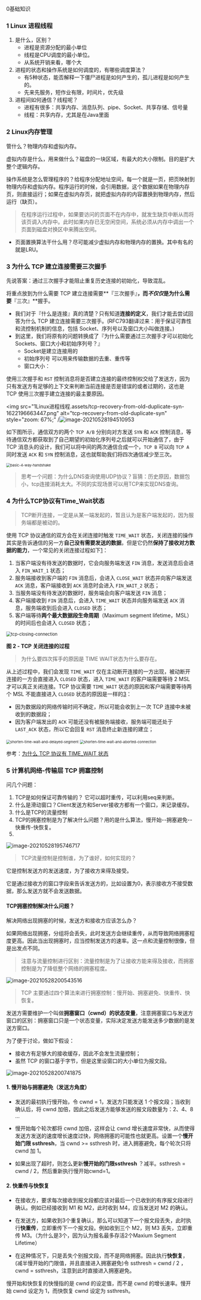 0基础知识

### 1 Linux 进程线程

1. 是什么，区别？
   - 进程是资源分配的最小单位
   - 线程是CPU调度的最小单位。
   - 从系统开销来看，哪个大
2. 进程的状态和操作系统是如何调度的，有哪些调度算法？
   - 有5种状态，能否解释一下僵尸进程是如何产生的，孤儿进程是如何产生的。
   - 先来先服务，短作业有限，时间片，优先级
3. 进程间如何通信？线程呢？
   - 进程有很多：共享内存、消息队列、pipe、Socket、共享存储、信号量
   - 线程：共享内存，尤其是在Java里面

### 2 Linux内存管理

管什么？物理内存和虚拟内存。

虚拟内存是什么，用来做什么？磁盘的一块区域，有最大的大小限制。目的是扩大整个逻辑内存。

操作系统是怎么管理程序的？给程序分配地址空间，每一个就是一页，把页映射到物理内存和虚拟内存。程序运行的时候，会引用数据，这个数据如果在物理内存页，则直接运行；如果在虚拟内存页，就把虚拟内存的内容置换到物理内存，然后运行（缺页）。

> 在程序运行过程中，如果要访问的页面不在内存中，就发生缺页中断从而将该页调入内存中。此时如果内存已无空闲空间，系统必须从内存中调出一个页面到磁盘对换区中来腾出空间。

- 页面置换算法干什么用？尽可能减少虚拟内存和物理内存的置换。其中有名的就是LRU。



### 3 为什么 TCP 建立连接需要三次握手

先说答案：通过三次握手才能阻止重复历史连接的初始化，导致混乱。

将重点放到为什么需要 TCP 建立连接需要**『三次握手』**，而*不仅仅*是为什么需要**『三次』**握手。

- 我们对于『什么是连接』真的清楚？只有知道**连接的定义**，我们才能去尝试回答为什么 TCP 建立连接需要三次握手。(RFC793翻译过来：用于保证可靠性和流控制机制的信息，包括 Socket、序列号以及窗口大小叫做连接。)
- 到这里，我们将原有的问题转换成了『为什么需要通过三次握手才可以初始化 Sockets、窗口大小和初始序列号？』
  * Socket是建立连接用的
  * 初始序列号 可以用来传输数据的去重、重传等
  * 窗口大小：

使用三次握手和 `RST` 控制消息将是否建立连接的最终控制权交给了发送方，因为只有发送方有足够的上下文来判断当前连接是否是错误的或者过期的，这也是 TCP 使用三次握手建立连接的最主要原因。

<img src="1Linux进程线程.assets/tcp-recovery-from-old-duplicate-syn-1622196663447.png" alt="tcp-recovery-from-old-duplicate-syn" style="zoom: 67%;" /![image-20210528194510953](1Linux进程线程.assets/image-20210528194510953-1622202312523.png)

如下图所示，通信双方的两个 `TCP A/B` 分别向对方发送 `SYN` 和 `ACK` 控制消息，等待通信双方都获取到了自己期望的初始化序列号之后就可以开始通信了，由于 TCP 消息头的设计，我们可以将中间的两次通信合成一个，`TCP B` 可以向 `TCP A` 同时发送 `ACK` 和 `SYN` 控制消息，这也就帮助我们将四次通信减少至三次。

<img src="1Linux进程线程.assets/basic-4-way-handshake-1622196753643.png" alt="basic-4-way-handshake" style="zoom:67%;" />

> 思考一个问题：为什么DNS查询使用UDP协议？盲猜：历史原因，数据包小，tcp连接消耗太大。不同的实现场景可以用TCP来实现DNS查询。



### 4 为什么TCP协议有Time_Wait状态

> TCP断开连接，一定是从某一端发起的，暂且认为是客户端发起的，因为服务端都是被动的。

使用 TCP 协议通信的双方会在关闭连接时触发 `TIME_WAIT` 状态，关闭连接的操作其实是告诉通信的另一方**自己没有需要发送的数据**，但是它仍然**保持了接收对方数据的能力**，一个常见的关闭连接过程如下[1](https://draveness.me/whys-the-design-tcp-time-wait/#fn:1)：

1. 当客户端没有待发送的数据时，它会向服务端发送 `FIN` 消息，发送消息后会进入 `FIN_WAIT_1` 状态；
2. 服务端接收到客户端的 `FIN` 消息后，会进入 `CLOSE_WAIT` 状态并向客户端发送 `ACK` 消息，客户端接收到 `ACK` 消息时会进入 `FIN_WAIT_2` 状态；
3. 当服务端没有待发送的数据时，服务端会向客户端发送 `FIN` 消息；
4. 客户端接收到 `FIN` 消息后，会进入 `TIME_WAIT` 状态并向服务端发送 `ACK` 消息，服务端收到后会进入 `CLOSED` 状态；
5. 客户端等待**两个最大数据段生命周期**（Maximum segment lifetime，MSL）的时间后也会进入 `CLOSED` 状态；

<img src="1Linux进程线程.assets/2020-03-10-15838517142219-tcp-closing-connection.png" alt="tcp-closing-connection" style="zoom:80%;" />

**图 2 - TCP 关闭连接的过程** 

> 为什么要四次挥手的原因是 TIME WAIT状态为什么要存在。

从上述过程中，我们会发现 `TIME_WAIT` 仅在主动断开连接的一方出现，被动断开连接的一方会直接进入 `CLOSED` 状态，进入 `TIME_WAIT` 的客户端需要等待 2 MSL 才可以真正关闭连接。TCP 协议需要 `TIME_WAIT` 状态的原因和客户端需要等待两个 MSL 不能直接进入 `CLOSED` 状态的原因是一样的[3](https://draveness.me/whys-the-design-tcp-time-wait/#fn:3)：

- 因为数据段的网络传输时间不确定，所以可能会收到上一次 TCP 连接中未被收到的数据段；
- 因为客户端发出的 `ACK` 可能还没有被服务端接收，服务端可能还处于 `LAST_ACK` 状态，所以它会回复 `RST` 消息终止新连接的建立；

<img src="1Linux进程线程.assets/2020-03-10-15838517142237-shorten-time-wait-and-delayed-segment.png" alt="shorten-time-wait-and-delayed-segment" style="zoom:67%;" />

<img src="1Linux进程线程.assets/2020-03-10-15838517142247-shorten-time-wait-and-aborted-connection-1622200576930.png" alt="shorten-time-wait-and-aborted-connection" style="zoom:67%;" />

参考：[为什么 TCP 协议有 TIME_WAIT 状态](https://draveness.me/whys-the-design-tcp-time-wait/)

### 5 计算机网络-传输层 TCP 拥塞控制

问几个问题：

1. TCP是如何保证可靠传输的？ 它可以超时重传，可以利用seq来判断。
2. 什么是滑动窗口？Client发送方和Server接收方都有一个窗口，来记录缓存。
3. 什么是TCP的流量控制
4. TCP的拥塞控制是为了解决什么问题？用的是什么算法，慢开始--拥塞避免--快重传-快恢复。
5. 
  ![image-20210528195746717](1Linux进程线程.assets/image-20210528195746717-1622203068756-1622203086470.png)

> TCP流量控制是控制谁，为了谁好，如何实现的？

它是控制发送方的发送速度，为了接收方来得及接受。

它是通过接收方的窗口字段来告诉发送方的，比如设置为0，表示接收方不接受数据，那么发送方就不会发送数据。

#### TCP拥塞控制解决什么问题？

解决网络出现拥塞的时候，发送方和接收方应该怎么办？

如果网络出现拥塞，分组将会丢失，此时发送方会继续重传，从而导致网络拥塞程度更高。因此当出现拥塞时，应当控制发送方的速率。这一点和流量控制很像，但是出发点不同。

> 注意与流量控制进行区别：流量控制是为了让接收方能来得及接收，而拥塞控制是为了降低整个网络的拥塞程度。

![image-20210528200543516](1Linux进程线程.assets/image-20210528200543516-1622203545517.png)

> TCP 主要通过四个算法来进行拥塞控制：慢开始、拥塞避免、快重传、快恢复。

发送方需要维护一个叫做**拥塞窗口（cwnd）的状态变量**，注意拥塞窗口与发送方窗口的区别：拥塞窗口只是一个状态变量，实际决定发送方能发送多少数据的是发送方窗口。

为了便于讨论，做如下假设：

- 接收方有足够大的接收缓存，因此不会发生流量控制；
- 虽然 TCP 的窗口基于字节，但是这里设窗口的大小单位为报文段。

![image-20210528200741875](1Linux进程线程.assets/image-20210528200741875-1622203670771.png)

#### 1. 慢开始与拥塞避免（发送方角度）

- 发送的最初执行慢开始，令 cwnd = 1，发送方只能发送 1 个报文段；当收到确认后，将 cwnd 加倍，因此之后发送方能够发送的报文段数量为：2、4、8 ...

- 慢开始每个轮次都将 cwnd 加倍，这样会让 cwnd 增长速度非常快，从而使得发送方发送的速度增长速度过快，网络拥塞的可能性也就更高。设置一个**慢开始门限 ssthresh**，当 cwnd >= ssthresh 时，进入拥塞避免，每个轮次只将 cwnd 加 1。

- 如果出现了超时，则怎么更新**慢开始的门限ssthresh** ？减半。ssthresh = cwnd / 2，然后重新执行慢开始cwnd=1。

#### 2. 快重传与快恢复

- 在接收方，要求每次接收到报文段都应该对最后一个已收到的有序报文段进行确认。例如已经接收到 M1 和 M2，此时收到 M4，应当发送对 M2 的确认。

- 在发送方，如果收到3个重复确认，那么可以知道下一个报文段丢失，此时执行**快重传**，立即重传下一个报文段。例如收到三个 M2，则 M3 丢失，立即重传 M3。（为什么是3个，因为认为报名最多存活2个Maxium Segment Lifetime）

- 在这种情况下，只是丢失个别报文段，而不是网络拥塞。因此执行**快恢复**，(减半慢开始的门限值，并且直接进入拥塞避免)令 ssthresh = cwnd / 2 ，cwnd = ssthresh，注意到此时直接进入拥塞避免。

慢开始和快恢复的快慢指的是 cwnd 的设定值，而不是 cwnd 的增长速率。慢开始 cwnd 设定为 1，而快恢复 cwnd 设定为 ssthresh。